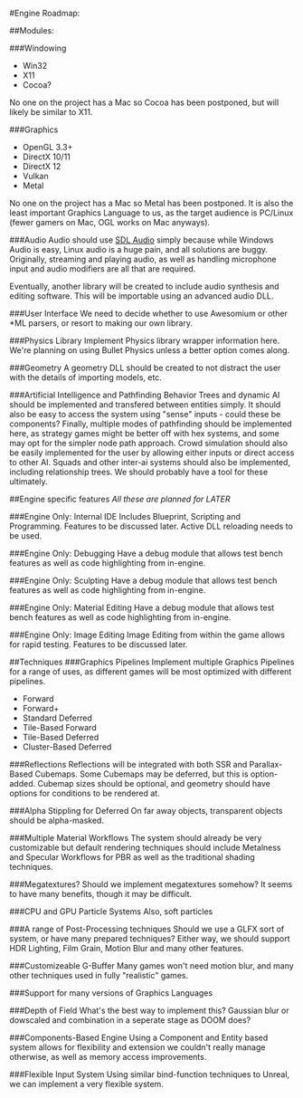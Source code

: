 #Engine Roadmap:

##Modules:

###Windowing
 - Win32
 - X11
 - Cocoa?
 
No one on the project has a Mac so Cocoa has been postponed, but will likely be similar to X11.

###Graphics
 - OpenGL 3.3+
 - DirectX 10/11
 - DirectX 12
 - Vulkan
 - Metal
 
No one on the project has a Mac so Metal has been postponed. It is also the least important Graphics Language to us, as the target audience is PC/Linux (fewer gamers on Mac, OGL works on Mac anyways).

###Audio
Audio should use [SDL Audio](http://libsdl.org/) simply because while Windows Audio is easy, Linux audio is a huge pain, and all solutions are buggy. Originally, streaming and playing audio, as well as handling microphone input and audio modifiers are all that are required.

Eventually, another library will be created to include audio synthesis and editing software. This will be importable using an advanced audio DLL.

###User Interface
We need to decide whether to use Awesomium or other *ML parsers, or resort to making our own library.

###Physics Library
Implement Physics library wrapper information here. We're planning on using Bullet Physics unless a better option comes along.

###Geometry
A geometry DLL should be created to not distract the user with the details of importing models, etc.

###Artificial Intelligence and Pathfinding
Behavior Trees and dynamic AI should be implemented and transfered between entities simply. It should also be easy to access the system using "sense" inputs - could these be components? Finally, multiple modes of pathfinding should be implemented here, as strategy games might be better off with hex systems, and some may opt for the simpler node path approach. Crowd simulation should also be easily implemented for the user by allowing either inputs or direct access to other AI. Squads and other inter-ai systems should also be implemented, including relationship trees. We should probably have a tool for these ultimately.

##Engine specific features
_All these are planned for LATER_

###Engine Only: Internal IDE
Includes Blueprint, Scripting and Programming. Features to be discussed later. Active DLL reloading needs to be used.

###Engine Only: Debugging
Have a debug module that allows test bench features as well as code highlighting from in-engine.

###Engine Only: Sculpting
Have a debug module that allows test bench features as well as code highlighting from in-engine.

###Engine Only: Material Editing
Have a debug module that allows test bench features as well as code highlighting from in-engine.

###Engine Only: Image Editing
Image Editing from within the game allows for rapid testing. Features to be discussed later.

##Techniques
###Graphics Pipelines
Implement multiple Graphics Pipelines for a range of uses, as different games will be most optimized with different pipelines.
 - Forward
 - Forward+
 - Standard Deferred
 - Tile-Based Forward
 - Tile-Based Deferred
 - Cluster-Based Deferred
 
###Reflections
Reflections will be integrated with both SSR and Parallax-Based Cubemaps. Some Cubemaps may be deferred, but this is option-added. Cubemap sizes should be optional, and geometry should have options for conditions to be rendered at.

###Alpha Stippling for Deferred
On far away objects, transparent objects should be alpha-masked.

###Multiple Material Workflows
The system should already be very customizable but default rendering techniques should include Metalness and Specular Workflows for PBR as well as the traditional shading techniques.

###Megatextures?
Should we implement megatextures somehow? It seems to have many benefits, though it may be difficult.

###CPU and GPU Particle Systems
Also, soft particles

###A range of Post-Processing techniques
Should we use a GLFX sort of system, or have many prepared techniques? Either way, we should support HDR Lighting, Film Grain, Motion Blur and many other features.

###Customizeable G-Buffer
Many games won't need motion blur, and many other techniques used in fully "realistic" games.

###Support for many versions of Graphics Languages

###Depth of Field
What's the best way to implement this? Gaussian blur or dowscaled and combination in a seperate stage as DOOM does?

###Components-Based Engine
Using a Component and Entity based system allows for flexibility and extension we couldn't really manage otherwise, as well as memory access improvements.

###Flexible Input System
Using similar bind-function techniques to Unreal, we can implement a very flexible system.
